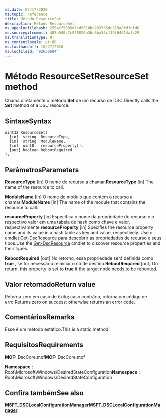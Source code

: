 ```yaml
---
ms.date: 07/17/2020
ms.topic: reference
title: Método ResourceSet
description: Método ResourceSet
ms.openlocfilehash: 2554ff5805d7ed9518bd283565dc879a0fdfdfd0
ms.sourcegitcommit: 488a940c7c828820b36a6ba56c119f64614afc29
ms.translationtype: HT
ms.contentlocale: pt-BR
ms.lasthandoff: 10/27/2020
ms.locfileid: "92650694"
---
```

# <a name="resourceset-method"></a><span data-ttu-id="f1f96-103">Método ResourceSet</span><span class="sxs-lookup"><span data-stu-id="f1f96-103">ResourceSet method</span></span>

<span data-ttu-id="f1f96-104">Chama diretamente o método **Set** de um recurso de DSC.</span><span class="sxs-lookup"><span data-stu-id="f1f96-104">Directly calls the **Set** method of a DSC resource.</span></span>

## <a name="syntax"></a><span data-ttu-id="f1f96-105">Sintaxe</span><span class="sxs-lookup"><span data-stu-id="f1f96-105">Syntax</span></span>

```mof
uint32 ResourceSet(
  [in]  string  ResourceType,
  [in]  string  ModuleName,
  [in]  uint8   resourceProperty[],
  [out] boolean RebootRequired
);
```

## <a name="parameters"></a><span data-ttu-id="f1f96-106">Parâmetros</span><span class="sxs-lookup"><span data-stu-id="f1f96-106">Parameters</span></span>

<span data-ttu-id="f1f96-107">**ResourceType** \[in\] O nome do recurso a chamar.</span><span class="sxs-lookup"><span data-stu-id="f1f96-107">**ResourceType** \[in\] The name of the resource to call.</span></span>

<span data-ttu-id="f1f96-108">**ModuleName** \[in\] O nome do módulo que contém o recurso a chamar.</span><span class="sxs-lookup"><span data-stu-id="f1f96-108">**ModuleName** \[in\] The name of the module that contains the resource to call.</span></span>

<span data-ttu-id="f1f96-109">**resourceProperty** \[in\] Especifica o nome da propriedade do recurso e o respectivo valor em uma tabela de hash como chave e valor, respectivamente.</span><span class="sxs-lookup"><span data-stu-id="f1f96-109">**resourceProperty** \[in\] Specifies the resource property name and its value in a hash table as key and value, respectively.</span></span> <span data-ttu-id="f1f96-110">Use o cmdlet [Get-DscResource](/powershell/module/PSDesiredStateConfiguration/Get-DscResource) para descobrir as propriedades de recurso e seus tipos.</span><span class="sxs-lookup"><span data-stu-id="f1f96-110">Use the [Get-DscResource](/powershell/module/PSDesiredStateConfiguration/Get-DscResource) cmdlet to discover resource properties and their types.</span></span>

<span data-ttu-id="f1f96-111">**RebootRequired** \[out\] No retorno, essa propriedade será definida como **true** , se for necessário reiniciar o nó de destino.</span><span class="sxs-lookup"><span data-stu-id="f1f96-111">**RebootRequired** \[out\] On return, this property is set to **true** if the target node needs to be rebooted.</span></span>

## <a name="return-value"></a><span data-ttu-id="f1f96-112">Valor retornado</span><span class="sxs-lookup"><span data-stu-id="f1f96-112">Return value</span></span>

<span data-ttu-id="f1f96-113">Retorna zero em caso de êxito; caso contrário, retorna um código de erro.</span><span class="sxs-lookup"><span data-stu-id="f1f96-113">Returns zero on success; otherwise returns an error code.</span></span>

## <a name="remarks"></a><span data-ttu-id="f1f96-114">Comentários</span><span class="sxs-lookup"><span data-stu-id="f1f96-114">Remarks</span></span>

<span data-ttu-id="f1f96-115">Esse é um método estático.</span><span class="sxs-lookup"><span data-stu-id="f1f96-115">This is a static method.</span></span>

## <a name="requirements"></a><span data-ttu-id="f1f96-116">Requisitos</span><span class="sxs-lookup"><span data-stu-id="f1f96-116">Requirements</span></span>

<span data-ttu-id="f1f96-117">**MOF:** DscCore.mof</span><span class="sxs-lookup"><span data-stu-id="f1f96-117">**MOF:** DscCore.mof</span></span>

<span data-ttu-id="f1f96-118">**Namespace** : Root\Microsoft\Windows\DesiredStateConfiguration</span><span class="sxs-lookup"><span data-stu-id="f1f96-118">**Namespace** : Root\Microsoft\Windows\DesiredStateConfiguration</span></span>

## <a name="see-also"></a><span data-ttu-id="f1f96-119">Confira também</span><span class="sxs-lookup"><span data-stu-id="f1f96-119">See also</span></span>

[<span data-ttu-id="f1f96-120">**MSFT_DSCLocalConfigurationManager**</span><span class="sxs-lookup"><span data-stu-id="f1f96-120">**MSFT_DSCLocalConfigurationManager**</span></span>](msft-dsclocalconfigurationmanager.md)
